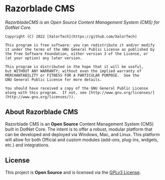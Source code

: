 # Razorblade CMS
_RazorbladeCMS is an Open Source Content Management System (CMS) for DotNet Core._

    Copyright (C) 2022 [XalorTech](https://github.com/XalorTech)

    This program is free software: you can redistribute it and/or modify
    it under the terms of the GNU General Public License as published by
    the Free Software Foundation, either version 3 of the License, or
    (at your option) any later version.

    This program is distributed in the hope that it will be useful,
    but WITHOUT ANY WARRANTY; without even the implied warranty of
    MERCHANTABILITY or FITNESS FOR A PARTICULAR PURPOSE.  See the
    GNU General Public License for more details.

    You should have received a copy of the GNU General Public License
    along with this program.  If not, see [http://www.gnu.org/licenses/](http://www.gnu.org/licenses/)).

## About Razorblade CMS
Razorblade CMS is an **Open Source** Content Management System (CMS) built in DotNet Core. The intent is to offer a robust, modular platform that can be developed and deployed via Windows, Mac, and Linux. This platform will allow for both Official and custom modules (add-ons, plug-ins, widgets, etc.) and integrations.

## License
This project is **Open Source** and is licensed via the [GPLv3 License](/LICENSE.md).
